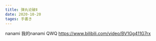```yaml
---
title: 弹丸论破Ⅱ
date: 2020-10-20
tages: 手書き
---
```

nanami 我的nanami QWQ
https://www.bilibili.com/video/BV1Gg411G7rx